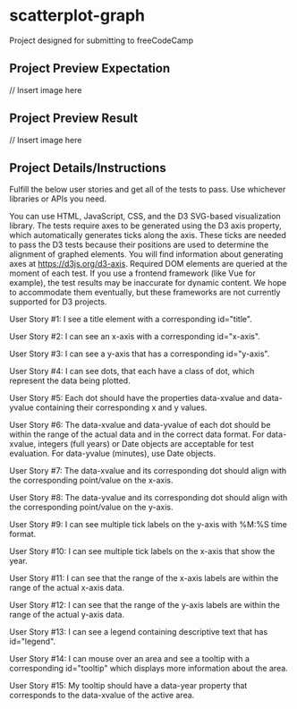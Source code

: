 # scatterplot-graph

Project designed for submitting to freeCodeCamp

## Project Preview Expectation

// Insert image here

## Project Preview Result

// Insert image here

## Project Details/Instructions

Fulfill the below user stories and get all of the tests to pass. Use whichever libraries or APIs you need.

You can use HTML, JavaScript, CSS, and the D3 SVG-based visualization library. The tests require axes to be generated using the D3 axis property, which automatically generates ticks along the axis. These ticks are needed to pass the D3 tests because their positions are used to determine the alignment of graphed elements. You will find information about generating axes at https://d3js.org/d3-axis. Required DOM elements are queried at the moment of each test. If you use a frontend framework (like Vue for example), the test results may be inaccurate for dynamic content. We hope to accommodate them eventually, but these frameworks are not currently supported for D3 projects.

User Story #1: I see a title element with a corresponding id="title".

User Story #2: I can see an x-axis with a corresponding id="x-axis".

User Story #3: I can see a y-axis that has a corresponding id="y-axis".

User Story #4: I can see dots, that each have a class of dot, which represent the data being plotted.

User Story #5: Each dot should have the properties data-xvalue and data-yvalue containing their corresponding x and y values.

User Story #6: The data-xvalue and data-yvalue of each dot should be within the range of the actual data and in the correct data format. For data-xvalue, integers (full years) or Date objects are acceptable for test evaluation. For data-yvalue (minutes), use Date objects.

User Story #7: The data-xvalue and its corresponding dot should align with the corresponding point/value on the x-axis.

User Story #8: The data-yvalue and its corresponding dot should align with the corresponding point/value on the y-axis.

User Story #9: I can see multiple tick labels on the y-axis with %M:%S time format.

User Story #10: I can see multiple tick labels on the x-axis that show the year.

User Story #11: I can see that the range of the x-axis labels are within the range of the actual x-axis data.

User Story #12: I can see that the range of the y-axis labels are within the range of the actual y-axis data.

User Story #13: I can see a legend containing descriptive text that has id="legend".

User Story #14: I can mouse over an area and see a tooltip with a corresponding id="tooltip" which displays more information about the area.

User Story #15: My tooltip should have a data-year property that corresponds to the data-xvalue of the active area.
